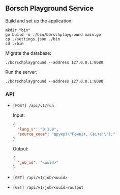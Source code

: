 ## Borsch Playground Service
Build and set up the application:
```shell
mkdir "bin"
go build -o ./bin/borschplayground main.go
cp ./settings.json ./bin
cd ./bin
```

Migrate the database:
```shell
./borschplayground --address 127.0.0.1:8080
```

Run the server:
```shell
./borschplayground --address 127.0.0.1:8080
```

### API
* `[POST] /api/v1/run`
  
  Input:
  ```json
  {
    "lang_v": "0.1.0",
    "source_code": "друкр(\"Привіт, Світе!\");"
  }
  ```
  Output:
  ```json
  {
    "job_id": "<uuid>"
  }
  ```

* `[GET] /api/v1/job/<uuid>`
* `[GET] /api/v1/job/<uuid>/output`
